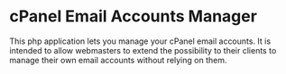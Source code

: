 <h1>cPanel Email Accounts Manager</h1>
This php application lets you manage your cPanel email accounts. It is intended to allow webmasters to extend the possibility to their clients to manage their own email accounts without relying on them.
